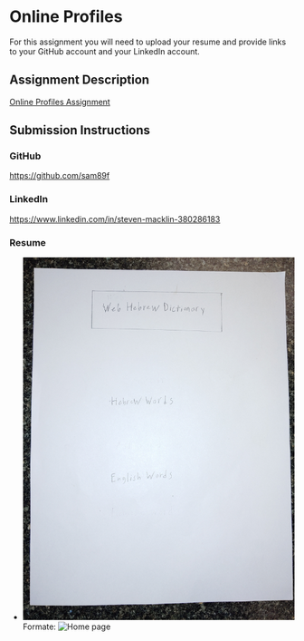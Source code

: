 # Online Profiles
For this assignment you will need to upload your resume and provide links to your GitHub account and your LinkedIn account.

## Assignment Description
[Online Profiles Assignment](https://education.launchcode.org/liftoff/modules/assignments/online-profiles)

## Submission Instructions
 
### GitHub
https://github.com/sam89f
 
### LinkedIn
https://www.linkedin.com/in/steven-macklin-380286183

### Resume

* ![Home page](https://github.com/sam89f/liftoff-assignments/blob/master/20191026_002948.jpg)
Formate: ![Home page](url)
